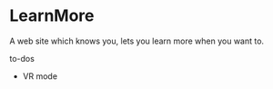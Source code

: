 LearnMore
=========
A web site which knows you, lets you learn more when you want to.

to-dos
- VR mode
